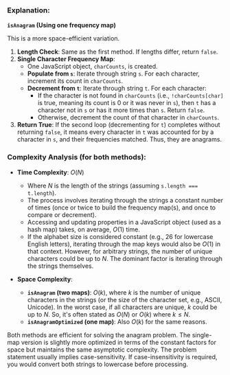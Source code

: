 ### Explanation:

**`isAnagram` (Using one frequency map)**

This is a more space-efficient variation.

1.  **Length Check**: Same as the first method. If lengths differ, return `false`.
2.  **Single Character Frequency Map**:
    - One JavaScript object, `charCounts`, is created.
    - **Populate from `s`**: Iterate through string `s`. For each character, increment its count in `charCounts`.
    - **Decrement from `t`**: Iterate through string `t`. For each character:
      - If the character is not found in `charCounts` (i.e., `!charCounts[char]` is true, meaning its count is 0 or it was never in `s`), then `t` has a character not in `s` or has it more times than `s`. Return `false`.
      - Otherwise, decrement the count of that character in `charCounts`.
3.  **Return True**: If the second loop (decrementing for `t`) completes without returning `false`, it means every character in `t` was accounted for by a character in `s`, and their frequencies matched. Thus, they are anagrams.

### Complexity Analysis (for both methods):

- **Time Complexity**: $O(N)$

  - Where $N$ is the length of the strings (assuming `s.length === t.length`).
  - The process involves iterating through the strings a constant number of times (once or twice to build the frequency map(s), and once to compare or decrement).
  - Accessing and updating properties in a JavaScript object (used as a hash map) takes, on average, $O(1)$ time.
  - If the alphabet size is considered constant (e.g., 26 for lowercase English letters), iterating through the map keys would also be $O(1)$ in that context. However, for arbitrary strings, the number of unique characters could be up to $N$. The dominant factor is iterating through the strings themselves.

- **Space Complexity**:
  - **`isAnagram` (two maps)**: $O(k)$, where $k$ is the number of unique characters in the strings (or the size of the character set, e.g., ASCII, Unicode). In the worst case, if all characters are unique, $k$ could be up to $N$. So, it's often stated as $O(N)$ or $O(k)$ where $k \le N$.
  - **`isAnagramOptimized` (one map)**: Also $O(k)$ for the same reasons.

Both methods are efficient for solving the anagram problem. The single-map version is slightly more optimized in terms of the constant factors for space but maintains the same asymptotic complexity. The problem statement usually implies case-sensitivity. If case-insensitivity is required, you would convert both strings to lowercase before processing.
